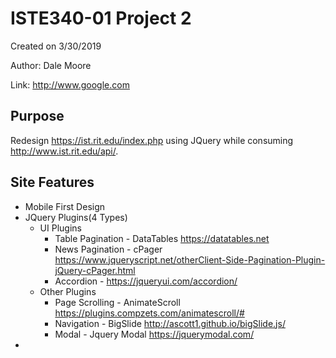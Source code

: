 # ISTE340-01 Project 2
Created on 3/30/2019

Author: Dale Moore

Link: http://www.google.com

## Purpose 
Redesign https://ist.rit.edu/index.php using JQuery while consuming http://www.ist.rit.edu/api/.

## Site Features
* Mobile First Design
* JQuery Plugins(4 Types)
    * UI Plugins
        * Table Pagination - DataTables https://datatables.net
        * News Pagination - cPager https://www.jqueryscript.net/otherClient-Side-Pagination-Plugin-jQuery-cPager.html
        * Accordion - https://jqueryui.com/accordion/
    * Other Plugins
        * Page Scrolling - AnimateScroll https://plugins.compzets.com/animatescroll/#
        * Navigation - BigSlide http://ascott1.github.io/bigSlide.js/
        * Modal - Jquery Modal https://jquerymodal.com/
*
